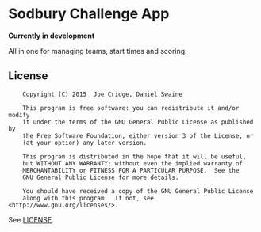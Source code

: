 # Sodbury Challenge App

**Currently in development**

All in one for managing teams, start times and scoring.

## License

```
    Copyright (C) 2015  Joe Cridge, Daniel Swaine

    This program is free software: you can redistribute it and/or modify
    it under the terms of the GNU General Public License as published by
    the Free Software Foundation, either version 3 of the License, or
    (at your option) any later version.

    This program is distributed in the hope that it will be useful,
    but WITHOUT ANY WARRANTY; without even the implied warranty of
    MERCHANTABILITY or FITNESS FOR A PARTICULAR PURPOSE.  See the
    GNU General Public License for more details.

    You should have received a copy of the GNU General Public License
    along with this program.  If not, see <http://www.gnu.org/licenses/>.
```

See [LICENSE](https://raw.githubusercontent.com/danielswaine/SodburyChallenge/master/LICENSE).
